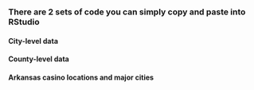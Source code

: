 ### There are 2 sets of code you can simply copy and paste into RStudio
#### City-level data
#### County-level data
#### Arkansas casino locations and major cities

